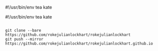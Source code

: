 #!/usr/bin/env tea kate

#!/usr/bin/env tea kate

<!DOCTYPE html>
<html lang="en">
  <head>
    <meta charset="UTF-8">
    <meta name="viewport" content="width=device-width, initial-scale=1.0">
    <meta http-equiv="X-UA-Compatible" content="ie=edge">
    <link rel="stylesheet" href="style.css">
  </head>
  <body>
<code>
git clone --bare https://github.com/rokejulianlockhart/rokejulianlockhart
git push --mirror https://github.com/rokejulianlockhart/rokejulianlockhart.github.io
</code>
  </body>
</html>
